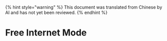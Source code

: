 
{% hint style="warning" %}
This document was translated from Chinese by AI and has not yet been reviewed.
{% endhint %}

# Free Internet Mode